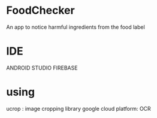 # FoodChecker

An app to notice harmful ingredients from the food label

# IDE

ANDROID STUDIO
FIREBASE

# using

ucrop : image cropping library
google cloud platform: OCR
